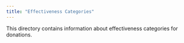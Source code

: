 ```yaml
---
title: "Effectiveness Categories"
---
```


This directory contains information about effectiveness categories for donations. 